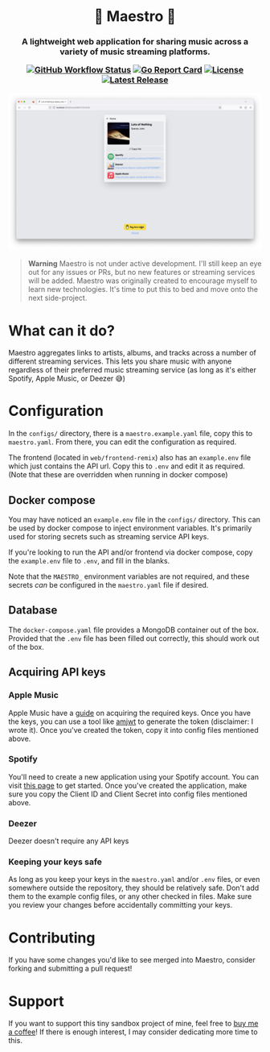 <h1 align="center">
  🎵 Maestro 🎵 
</h1>

<h3 align="center">
  A lightweight web application for sharing music across a variety of music streaming platforms.

  [![GitHub Workflow Status](https://img.shields.io/github/actions/workflow/status/yukitsune/maestro/CI.yml?branch=main)](https://github.com/YuKitsune/Maestro/actions/workflows/CI.yml)
  [![Go Report Card](https://goreportcard.com/badge/github.com/yukitsune/maestro)](https://goreportcard.com/report/github.com/yukitsune/maestro)
  [![License](https://img.shields.io/github/license/YuKitsune/Maestro)](https://github.com/YuKitsune/Maestro/blob/main/LICENSE)
  [![Latest Release](https://img.shields.io/github/v/release/YuKitsune/Maestro?include_prereleases)](https://github.com/YuKitsune/Maestro/releases)

  <img src="Screenshot.png" />
</h3>

[//]: # (Todo: Link to showcase)
> **Warning**
> Maestro is not under active development. I'll still keep an eye out for any issues or PRs, but no new features or streaming services will be added.
> Maestro was originally created to encourage myself to learn new technologies.
> It's time to put this to bed and move onto the next side-project.

# What can it do?
Maestro aggregates links to artists, albums, and tracks across a number of different streaming services.
This lets you share music with anyone regardless of their preferred music streaming service (as long as it's either Spotify, Apple Music, or Deezer 😅)

# Configuration
In the `configs/` directory, there is a `maestro.example.yaml` file, copy this to `maestro.yaml`.
From there, you can edit the configuration as required.

The frontend (located in `web/frontend-remix`) also has an `example.env` file which just contains the API url.
Copy this to `.env` and edit it as required. (Note that these are overridden when running in docker compose)

## Docker compose
You may have noticed an `example.env` file in the `configs/` directory. This can be used by docker compose to inject
environment variables. It's primarily used for storing secrets such as streaming service API keys.

If you're looking to run the API and/or frontend via docker compose, copy the `example.env` file to `.env`, and fill in
the blanks.

Note that the `MAESTRO_` environment variables are not required, and these secrets _can_ be configured in the
`maestro.yaml` file if desired.

## Database
The `docker-compose.yaml` file provides a MongoDB container out of the box.
Provided that the `.env` file has been filled out correctly, this should work out of the box.

## Acquiring API keys

### Apple Music
Apple Music have a [guide](https://developer.apple.com/documentation/applemusicapi/getting_keys_and_creating_tokens) on acquiring the required keys.
Once you have the keys, you can use a tool like [amjwt](https://github.com/YuKitsune/amjwt) to generate the token (disclaimer: I wrote it).
Once you've created the token, copy it into config files mentioned above.

### Spotify
You'll need to create a new application using your Spotify account. You can visit [this page](https://developer.spotify.com/dashboard/applications) to get started.
Once you've created the application, make sure you copy the Client ID and Client Secret into config files mentioned above.

### Deezer
Deezer doesn't require any API keys

### Keeping your keys safe
As long as you keep your keys in the `maestro.yaml` and/or `.env` files, or even somewhere outside the repository, they
should be relatively safe.
Don't add them to the example config files, or any other checked in files. Make sure you review your changes before
accidentally committing your keys.

# Contributing
If you have some changes you'd like to see merged into Maestro, consider forking and submitting a pull request!

# Support
If you want to support this tiny sandbox project of mine, feel free to [buy me a coffee](https://www.buymeacoffee.com/yukitsune256)!
If there is enough interest, I may consider dedicating more time to this.
